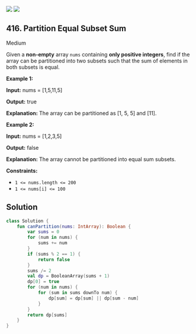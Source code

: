 [![](https://img.shields.io/github/stars/javadev/LeetCode-in-Kotlin?label=Stars&style=flat-square)](https://github.com/javadev/LeetCode-in-Kotlin)
[![](https://img.shields.io/github/forks/javadev/LeetCode-in-Kotlin?label=Fork%20me%20on%20GitHub%20&style=flat-square)](https://github.com/javadev/LeetCode-in-Kotlin/fork)

## 416\. Partition Equal Subset Sum

Medium

Given a **non-empty** array `nums` containing **only positive integers**, find if the array can be partitioned into two subsets such that the sum of elements in both subsets is equal.

**Example 1:**

**Input:** nums = [1,5,11,5]

**Output:** true

**Explanation:** The array can be partitioned as [1, 5, 5] and [11].

**Example 2:**

**Input:** nums = [1,2,3,5]

**Output:** false

**Explanation:** The array cannot be partitioned into equal sum subsets.

**Constraints:**

*   `1 <= nums.length <= 200`
*   `1 <= nums[i] <= 100`

## Solution

```kotlin
class Solution {
    fun canPartition(nums: IntArray): Boolean {
        var sums = 0
        for (num in nums) {
            sums += num
        }
        if (sums % 2 == 1) {
            return false
        }
        sums /= 2
        val dp = BooleanArray(sums + 1)
        dp[0] = true
        for (num in nums) {
            for (sum in sums downTo num) {
                dp[sum] = dp[sum] || dp[sum - num]
            }
        }
        return dp[sums]
    }
}
```